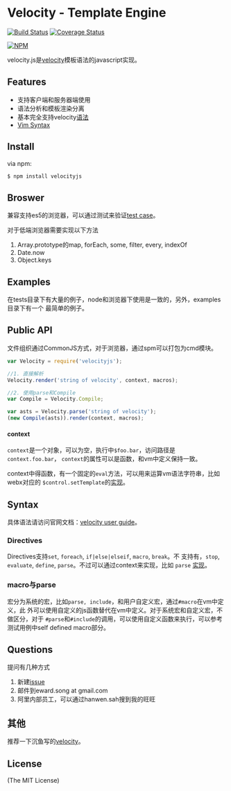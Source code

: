 Velocity - Template Engine
==========================
[![Build Status](https://travis-ci.org/shepherdwind/velocity.js.svg?branch=master)](https://travis-ci.org/shepherdwind/velocity.js)
[![Coverage Status](https://img.shields.io/coveralls/shepherdwind/velocity.js/master.svg?style=flat)](https://coveralls.io/r/shepherdwind/velocity.js)

[![NPM](https://nodei.co/npm/velocityjs.png?downloads=true)](https://nodei.co/npm/velocityjs/)

velocity.js是[velocity](http://velocity.apache.org/)模板语法的javascript实现。

## Features

- 支持客户端和服务器端使用
- 语法分析和模板渲染分离
- 基本完全支持velocity[语法](http://velocity.apache.org/engine/devel/user-guide.html)
- [Vim Syntax](https://github.com/shepherdwind/vim-velocity)

## Install

via npm:

```bash
$ npm install velocityjs
```

## Broswer

兼容支持es5的浏览器，可以通过测试来验证[test case](http://git.shepherdwind.com/velocity.js/runner/tests.html)。

对于低端浏览器需要实现以下方法

1. Array.prototype的map, forEach, some, filter, every, indexOf
2. Date.now
3. Object.keys

## Examples

在tests目录下有大量的例子，node和浏览器下使用是一致的，另外，examples目录下有一个
最简单的例子。

## Public API

文件组织通过CommonJS方式，对于浏览器，通过spm可以打包为cmd模块。

```js
var Velocity = require('velocityjs');

//1. 直接解析
Velocity.render('string of velocity', context, macros);

//2. 使用parse和Compile
var Compile = Velocity.Compile;

var asts = Velocity.parse('string of velocity');
(new Compile(asts)).render(context, macros);
```

#### context

`context`是一个对象，可以为空，执行中`$foo.bar`，访问路径是`context.foo.bar`，
`context`的属性可以是函数，和vm中定义保持一致。

context中得函数，有一个固定的`eval`方法，可以用来运算vm语法字符串，比如webx对应的
`$control.setTemplate`的[实现](https://github.com/shepherdwind/velocity.js/blob/master/tests/compile.js#L532)。

## Syntax

具体语法请访问官网文档：[velocity user guide](http://velocity.apache.org/engine/devel/user-guide.html)。

### Directives

Directives支持`set`, `foreach`, `if|else|elseif`, `macro`, `break`。不
支持有，`stop`, `evaluate`, `define`, `parse`。不过可以通过context来实现，比如
`parse` [实现](https://github.com/shepherdwind/velocity.js/blob/master/tests/compile.js#L458)。

### macro与parse

宏分为系统的宏，比如`parse, include`，和用户自定义宏，通过`#macro`在vm中定义，此
外可以使用自定义的js函数替代在vm中定义。对于系统宏和自定义宏，不做区分，对于
`#parse`和`#include`的调用，可以使用自定义函数来执行，可以参考测试用例中self defined macro部分。

## Questions

提问有几种方式

1. 新建[issue](https://github.com/shepherdwind/velocity.js/issues/new)
2. 邮件到eward.song at gmail.com
3. 阿里内部员工，可以通过hanwen.sah搜到我的旺旺

## 其他

推荐一下沉鱼写的[velocity](https://github.com/fool2fish/velocity)。

## License

(The MIT License)
